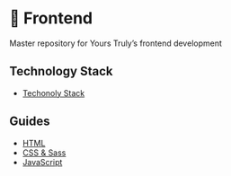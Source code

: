 # :wrench: Frontend
Master repository for Yours Truly’s frontend development

## Technology Stack
- [Techonoly Stack](https://stackshare.io/yours-truly/yours-truly)

## Guides
- [HTML](html.md)
- [CSS & Sass](css.md)
- [JavaScript](javascript.md)
